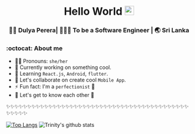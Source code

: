 <div align="center">
  <h1> Hello World <img src="https://media.giphy.com/media/hvRJCLFzcasrR4ia7z/giphy.gif" width="25px"></h1>
</div>


<div align="center">
<h3> 👩🏻 Dulya Perera| 👩🏻‍💻 To be a Software Engineer | 🌏 Sri Lanka </h3>
</div>

### :octocat: About me 

- 👩🏻 Pronouns: `she/her`
- 🔭 Currently working on something cool.
- 🌱 Learning `React.js`, `Android`, `flutter`.
- 👯 Let's collaborate on create cool `Mobile App`.
- ⚡ Fun fact: I'm a `perfectionist` 🤔
- 💭 Let's get to know each other 🌟

✨✨✨✨✨✨✨✨✨✨✨✨✨✨✨✨✨✨✨✨✨✨✨✨✨✨✨✨✨✨✨✨✨✨✨✨✨✨✨✨✨✨✨✨✨✨✨✨

[![Top Langs](https://github-readme-stats.vercel.app/api/top-langs/?username=trinwin&layout=compact)](https://github.com/anuraghazra/github-readme-stats)
![Trinity's github stats](https://github-readme-stats.vercel.app/api/?username=trinwin&show_icons=true&title_color=1F75C8&icon_color=2AA410&text_color=043667&bg_color=ffffff) 


</div>
<!--
**trinwin/trinwin** is a ✨ _special_ ✨ repository because its `README.md` (this file) appears on your GitHub profile.
-->
